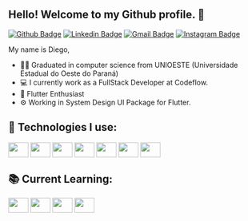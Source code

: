 ## Hello! Welcome to my Github profile. 👋
[![Github Badge](https://img.shields.io/badge/-Github-000?style=flat-square&logo=Github&logoColor=white&link=https://github.com/diegodallabt)](https://github.com/diegodallabt)
[![Linkedin Badge](https://img.shields.io/badge/-LinkedIn-blue?style=flat-square&logo=Linkedin&logoColor=white&link=https://www.linkedin.com/in/diego-dalla-bernardina-thedoldi-8a695b254/)](https://www.linkedin.com/in/diego-dalla-bernardina-thedoldi-8a695b254/)
[![Gmail Badge](https://img.shields.io/badge/-Gmail-c71610?style=flat-square&logo=Gmail&logoColor=white&link=mailto:contato@diegodallabt01@gmail.com)](mailto:contato@diegodallabt01@gmail.com)
[![Instagram Badge](https://img.shields.io/badge/-Instagram-e1306c?style=flat-square&labelColor=e1306c&logo=instagram&logoColor=white&link=https://www.instagram.com/diegdalla)](https://www.instagram.com/diegdalla)

My name is Diego,

- 👨‍🎓 Graduated in computer science from UNIOESTE (Universidade Estadual do Oeste do Paraná)
- 💻 I currently work as a FullStack Developer at Codeflow.
- 🚀 Flutter Enthusiast
- ⚙️ Working in System Design UI Package for Flutter.

## 🤖 Technologies I use:
<div style="display: inline_block">
  <img align="center" height="30" width="40" src="https://cdn.jsdelivr.net/gh/devicons/devicon@latest/icons/dart/dart-original.svg">
  <img align="center" height="30" width="40" src="https://cdn.jsdelivr.net/gh/devicons/devicon@latest/icons/flutter/flutter-original.svg" />
  <img align="center" height="30" width="40" src="https://cdn.jsdelivr.net/gh/devicons/devicon@latest/icons/java/java-original.svg" />
  <img align="center" height="30" width="40" src="https://cdn.jsdelivr.net/gh/devicons/devicon@latest/icons/firebase/firebase-original.svg" />
  <img align="center" height="30" width="40" src="https://cdn.jsdelivr.net/gh/devicons/devicon@latest/icons/postgresql/postgresql-original.svg" />
  <img align="center" height="30" width="40" src="https://cdn.jsdelivr.net/gh/devicons/devicon@latest/icons/spring/spring-original.svg" />
  <img align="center" height="30" width="40" src="https://cdn.jsdelivr.net/gh/devicons/devicon@latest/icons/mongodb/mongodb-original.svg" />
</div>

## 📚 Current Learning:
<div style="display: inline_block">
  <img align="center" height="30" width="40" src="https://cdn.jsdelivr.net/gh/devicons/devicon@latest/icons/nestjs/nestjs-original.svg" />
  <img align="center" height="30" width="40" src="https://cdn.jsdelivr.net/gh/devicons/devicon@latest/icons/angular/angular-original.svg" />
  <img align="center" height="30" width="40" src="https://cdn.jsdelivr.net/gh/devicons/devicon@latest/icons/vuejs/vuejs-original.svg" />
  <img align="center" height="30" width="40" src="https://cdn.jsdelivr.net/gh/devicons/devicon@latest/icons/go/go-original-wordmark.svg" />
</div>
